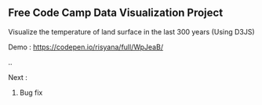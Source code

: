 Free Code Camp Data Visualization Project
-----------------------------------------
Visualize the temperature of land surface in the last 300 years (Using D3JS)

Demo : https://codepen.io/risyana/full/WpJeaB/

..

Next :
1. Bug fix